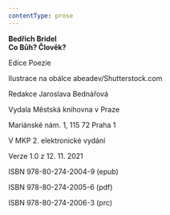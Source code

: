 ```yaml
---
contentType: prose
---
```


**Bedřich Bridel  
Co Bůh? Člověk?**

  

Edice Poezie

  

Ilustrace na obálce abeadev/Shutterstock.com

  

Redakce Jaroslava Bednářová

  

Vydala Městská knihovna v Praze

  

Mariánské nám. 1, 115 72 Praha 1

  

V MKP 2. elektronické vydání

  

Verze 1.0 z 12. 11. 2021

  

ISBN 978-80-274-2004-9 (epub)

  

ISBN 978-80-274-2005-6 (pdf)

  

ISBN 978-80-274-2006-3 (prc)
